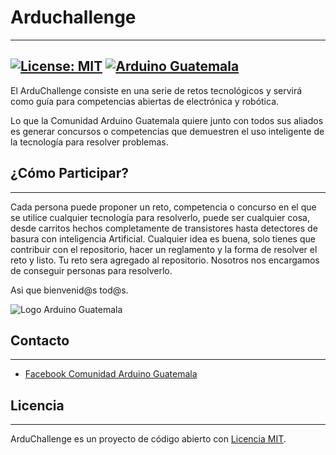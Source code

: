 # Arduchallenge 
---
[![License: MIT](https://img.shields.io/badge/License-MIT-yellow.svg)](https://opensource.org/licenses/MIT)
[![Arduino Guatemala](https://img.shields.io/badge/Arduino-Guatemala-blue.svg)](https://www.facebook.com/ArduinoGuatemala)
---
El ArduChallenge consiste en una serie de retos tecnológicos y servirá como guía para competencias abiertas de electrónica y robótica.

Lo que la Comunidad Arduino Guatemala quiere junto con todos sus aliados es generar concursos o competencias que demuestren el uso inteligente de la tecnología para resolver problemas. 

## ¿Cómo Participar?
---
Cada persona puede proponer un reto, competencia o concurso en el que se utilice cualquier tecnología para resolverlo, puede ser cualquier cosa, desde carritos hechos completamente de transistores hasta detectores de basura con inteligencia Artificial.
Cualquier idea es buena, solo tienes que contribuir con el repositorio, hacer un reglamento y la forma de resolver el reto y listo. Tu reto sera agregado al repositorio. 
Nosotros nos encargamos de conseguir personas para resolverlo. 

Asi que bienvenid@s tod@s.

![Logo Arduino Guatemala](https://github.com/spalmadroid/ArduChallenge/blob/master/Logo%20Arduino%20Guatemala.png)

## Contacto
------------
- [Facebook Comunidad Arduino Guatemala](https://www.facebook.com/ArduinoGuatemala/)

## Licencia
---
ArduChallenge es un proyecto de código abierto con [Licencia MIT](https://opensource.org/licenses/MIT).
